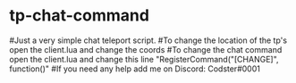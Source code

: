 # tp-chat-command
#Just a very simple chat teleport script. 
#To change the location of the tp's open the client.lua and change the coords
#To change the chat command open the client.lua and change this line "RegisterCommand("[CHANGE]", function()"
#If you need any help add me on Discord: Codster#0001
